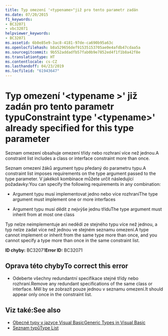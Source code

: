 ```yaml
---
title: Typ omezení '<typename>"již pro tento parametr zadán
ms.date: 07/20/2015
f1_keywords:
- BC32071
- vbc32071
helpviewer_keywords:
- BC32071
ms.assetid: 6b0e85e9-3ac8-4181-97de-ca690b95a63c
ms.openlocfilehash: b8a529656def91535153705ae0e4afdb47cdaa5a
ms.sourcegitcommit: 9b552addadfb57fab0b9e7852ed4f1f1b8a42f8e
ms.translationtype: HT
ms.contentlocale: cs-CZ
ms.lasthandoff: 04/23/2019
ms.locfileid: "61943647"
---
```

# <a name="constraint-type-typename-already-specified-for-this-type-parameter"></a><span data-ttu-id="edd69-102">Typ omezení '\<typename >' již zadán pro tento parametr typu</span><span class="sxs-lookup"><span data-stu-id="edd69-102">Constraint type '\<typename>' already specified for this type parameter</span></span>
<span data-ttu-id="edd69-103">Seznam omezení obsahuje omezení třídy nebo rozhraní více než jednou.</span><span class="sxs-lookup"><span data-stu-id="edd69-103">A constraint list includes a class or interface constraint more than once.</span></span>  
  
 <span data-ttu-id="edd69-104">Seznam omezení žáků argument typu předaný do parametru typu.</span><span class="sxs-lookup"><span data-stu-id="edd69-104">A constraint list imposes requirements on the type argument passed to the type parameter.</span></span> <span data-ttu-id="edd69-105">V jakékoli kombinace můžete určit následující požadavky:</span><span class="sxs-lookup"><span data-stu-id="edd69-105">You can specify the following requirements in any combination:</span></span>  
  
- <span data-ttu-id="edd69-106">Argument typu musí implementovat jedno nebo více rozhraní</span><span class="sxs-lookup"><span data-stu-id="edd69-106">The type argument must implement one or more interfaces</span></span>  
  
- <span data-ttu-id="edd69-107">Argument typu musí dědit z nejvýše jednu třídu</span><span class="sxs-lookup"><span data-stu-id="edd69-107">The type argument must inherit from at most one class</span></span>  
  
 <span data-ttu-id="edd69-108">Typ nelze neimplementuje ani nedědí ze stejného typu více než jednou, a typ nelze zadat více než jednou ve stejném seznamu omezení.</span><span class="sxs-lookup"><span data-stu-id="edd69-108">A type cannot implement or inherit from the same type more than once, and you cannot specify a type more than once in the same constraint list.</span></span>  
  
 <span data-ttu-id="edd69-109">**ID chyby:** BC32071</span><span class="sxs-lookup"><span data-stu-id="edd69-109">**Error ID:** BC32071</span></span>  
  
## <a name="to-correct-this-error"></a><span data-ttu-id="edd69-110">Oprava této chyby</span><span class="sxs-lookup"><span data-stu-id="edd69-110">To correct this error</span></span>  
  
- <span data-ttu-id="edd69-111">Odeberte všechny redundantní specifikace stejné třídy nebo rozhraní.</span><span class="sxs-lookup"><span data-stu-id="edd69-111">Remove any redundant specifications of the same class or interface.</span></span> <span data-ttu-id="edd69-112">Měl by se zobrazit pouze jednou v seznamu omezení.</span><span class="sxs-lookup"><span data-stu-id="edd69-112">It should appear only once in the constraint list.</span></span>  
  
## <a name="see-also"></a><span data-ttu-id="edd69-113">Viz také:</span><span class="sxs-lookup"><span data-stu-id="edd69-113">See also</span></span>

- [<span data-ttu-id="edd69-114">Obecné typy v jazyce Visual Basic</span><span class="sxs-lookup"><span data-stu-id="edd69-114">Generic Types in Visual Basic</span></span>](../../visual-basic/programming-guide/language-features/data-types/generic-types.md)
- [<span data-ttu-id="edd69-115">Seznam typů</span><span class="sxs-lookup"><span data-stu-id="edd69-115">Type List</span></span>](../../visual-basic/language-reference/statements/type-list.md)
